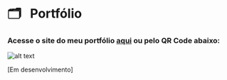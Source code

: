# 🗂 &nbsp; Portfólio 
 
### Acesse o site do meu portfólio [aqui](https://gabriela-gnsales.github.io/portfolio/) ou pelo QR Code abaixo:

![alt text](/img/qr-code-site.png)

[Em desenvolvimento]
